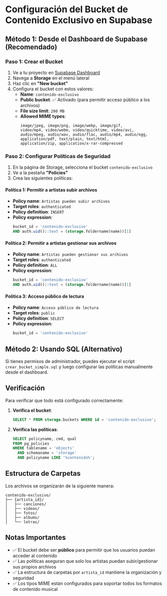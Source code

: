 # Configuración del Bucket de Contenido Exclusivo en Supabase

## Método 1: Desde el Dashboard de Supabase (Recomendado)

### Paso 1: Crear el Bucket
1. Ve a tu proyecto en [Supabase Dashboard](https://app.supabase.com)
2. Navega a **Storage** en el menú lateral
3. Haz clic en **"New bucket"**
4. Configura el bucket con estos valores:
   - **Name**: `contenido-exclusivo`
   - **Public bucket**: ✅ Activado (para permitir acceso público a los archivos)
   - **File size limit**: `200 MB`
   - **Allowed MIME types**: 
     ```
     image/jpeg, image/png, image/webp, image/gif,
     video/mp4, video/webm, video/quicktime, video/avi,
     audio/mpeg, audio/wav, audio/flac, audio/mp4, audio/ogg,
     application/pdf, text/plain, text/html,
     application/zip, application/x-rar-compressed
     ```

### Paso 2: Configurar Políticas de Seguridad
1. En la página de Storage, selecciona el bucket `contenido-exclusivo`
2. Ve a la pestaña **"Policies"**
3. Crea las siguientes políticas:

#### Política 1: Permitir a artistas subir archivos
- **Policy name**: `Artistas pueden subir archivos`
- **Target roles**: `authenticated`
- **Policy definition**: `INSERT`
- **Policy expression**:
  ```sql
  bucket_id = 'contenido-exclusivo' 
  AND auth.uid()::text = (storage.foldername(name))[1]
  ```

#### Política 2: Permitir a artistas gestionar sus archivos
- **Policy name**: `Artistas pueden gestionar sus archivos`
- **Target roles**: `authenticated`
- **Policy definition**: `ALL`
- **Policy expression**:
  ```sql
  bucket_id = 'contenido-exclusivo' 
  AND auth.uid()::text = (storage.foldername(name))[1]
  ```

#### Política 3: Acceso público de lectura
- **Policy name**: `Acceso público de lectura`
- **Target roles**: `public`
- **Policy definition**: `SELECT`
- **Policy expression**:
  ```sql
  bucket_id = 'contenido-exclusivo'
  ```

## Método 2: Usando SQL (Alternativo)

Si tienes permisos de administrador, puedes ejecutar el script `crear_bucket_simple.sql` y luego configurar las políticas manualmente desde el dashboard.

## Verificación

Para verificar que todo está configurado correctamente:

1. **Verifica el bucket**:
   ```sql
   SELECT * FROM storage.buckets WHERE id = 'contenido-exclusivo';
   ```

2. **Verifica las políticas**:
   ```sql
   SELECT policyname, cmd, qual 
   FROM pg_policies 
   WHERE tablename = 'objects' 
     AND schemaname = 'storage'
     AND policyname LIKE '%contenido%';
   ```

## Estructura de Carpetas

Los archivos se organizarán de la siguiente manera:
```
contenido-exclusivo/
├── {artista_id}/
│   ├── canciones/
│   ├── videos/
│   ├── fotos/
│   ├── albums/
│   └── letras/
```

## Notas Importantes

- ✅ El bucket debe ser **público** para permitir que los usuarios puedan acceder al contenido
- ✅ Las políticas aseguran que solo los artistas puedan subir/gestionar sus propios archivos
- ✅ La estructura de carpetas por `artista_id` mantiene la organización y seguridad
- ✅ Los tipos MIME están configurados para soportar todos los formatos de contenido musical
